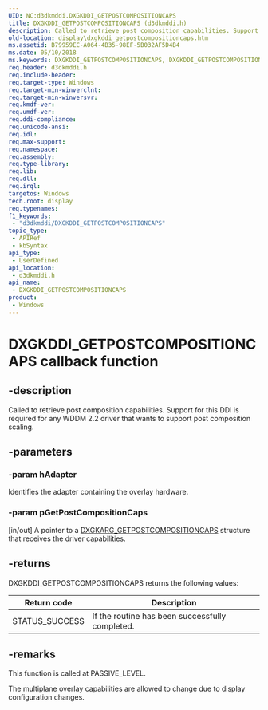 ```yaml
---
UID: NC:d3dkmddi.DXGKDDI_GETPOSTCOMPOSITIONCAPS
title: DXGKDDI_GETPOSTCOMPOSITIONCAPS (d3dkmddi.h)
description: Called to retrieve post composition capabilities. Support for this DDI is required for any WDDM 2.2 driver that wants to support post composition scaling.
old-location: display\dxgkddi_getpostcompositioncaps.htm
ms.assetid: B79959EC-A064-4B35-98EF-5B032AF5D4B4
ms.date: 05/10/2018
ms.keywords: DXGKDDI_GETPOSTCOMPOSITIONCAPS, DXGKDDI_GETPOSTCOMPOSITIONCAPS callback, DXGKDDI_GETPOSTCOMPOSITIONCAPS callback function [Display Devices], d3dkmddi/DXGKDDI_GETPOSTCOMPOSITIONCAPS, display.dxgkddi_getpostcompositioncaps
req.header: d3dkmddi.h
req.include-header: 
req.target-type: Windows
req.target-min-winverclnt: 
req.target-min-winversvr: 
req.kmdf-ver: 
req.umdf-ver: 
req.ddi-compliance: 
req.unicode-ansi: 
req.idl: 
req.max-support: 
req.namespace: 
req.assembly: 
req.type-library: 
req.lib: 
req.dll: 
req.irql: 
targetos: Windows
tech.root: display
req.typenames: 
f1_keywords:
 - "d3dkmddi/DXGKDDI_GETPOSTCOMPOSITIONCAPS"
topic_type:
 - APIRef
 - kbSyntax
api_type:
 - UserDefined
api_location:
 - d3dkmddi.h
api_name:
 - DXGKDDI_GETPOSTCOMPOSITIONCAPS
product:
 - Windows
---
```


# DXGKDDI_GETPOSTCOMPOSITIONCAPS callback function

## -description

Called to retrieve post composition capabilities. Support for this DDI is required for any WDDM 2.2 driver that wants to support post composition scaling.

## -parameters

### -param hAdapter

Identifies the adapter containing the overlay hardware.

### -param pGetPostCompositionCaps

[in/out] A pointer to a <a href="https://docs.microsoft.com/windows-hardware/drivers/ddi/d3dkmddi/ns-d3dkmddi-_dxgkarg_getpostcompositioncaps">DXGKARG_GETPOSTCOMPOSITIONCAPS</a> structure that receives the driver capabilities.

## -returns

DXGKDDI_GETPOSTCOMPOSITIONCAPS returns the following values:

|Return code|Description|
|--- |--- |
|STATUS_SUCCESS|If the routine has been successfully completed.|

## -remarks

This function is called at PASSIVE_LEVEL.

The multiplane overlay capabilities are allowed to change due to display configuration changes.

